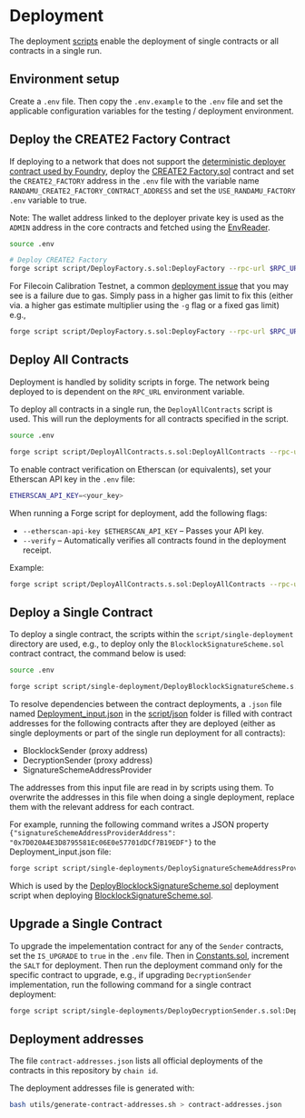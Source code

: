 # Deployment

The deployment [scripts](script) enable the deployment of single contracts or all contracts in a single run.

## Environment setup

Create a `.env` file. Then copy the `.env.example` to the `.env` file and set the applicable configuration variables for the testing / deployment environment.

## Deploy the CREATE2 Factory Contract

If deploying to a network that does not support the [deterministic deployer contract used by Foundry](https://book.getfoundry.sh/guides/deterministic-deployments-using-create2), deploy the [CREATE2 Factory.sol](src/factory/Factory.sol) contract and set the `CREATE2_FACTORY` address in the `.env` file with the variable name `RANDAMU_CREATE2_FACTORY_CONTRACT_ADDRESS` and set the `USE_RANDAMU_FACTORY` `.env` variable to true. 

Note: The wallet address linked to the deployer private key is used as the `ADMIN` address in the core contracts and fetched using the [EnvReader](script/utils/EnvReader.sol).

```sh
source .env

# Deploy CREATE2 Factory
forge script script/DeployFactory.s.sol:DeployFactory --rpc-url $RPC_URL --private-key $PRIVATE_KEY --broadcast --slow 
```

For Filecoin Calibration Testnet, a common [deployment issue](https://github.com/filecoin-project/fevm-foundry-kit) that you may see is a failure due to gas. Simply pass in a higher gas limit to fix this (either via. a higher gas estimate multiplier using the `-g` flag or a fixed gas limit) e.g.,

```sh
forge script script/DeployFactory.s.sol:DeployFactory --rpc-url $RPC_URL --private-key $PRIVATE_KEY --broadcast --slow  -g 10000
```

## Deploy All Contracts

Deployment is handled by solidity scripts in forge. The network being deployed to is dependent on the `RPC_URL` environment variable.

To deploy all contracts in a single run, the `DeployAllContracts` script is used. This will run the deployments for all contracts specified in the script.
```sh
source .env

forge script script/DeployAllContracts.s.sol:DeployAllContracts --rpc-url $RPC_URL --private-key $PRIVATE_KEY --broadcast --slow 
```


To enable contract verification on Etherscan (or equivalents), set your Etherscan API key in the `.env` file:
```bash
ETHERSCAN_API_KEY=<your_key>
```

When running a Forge script for deployment, add the following flags:
   - `--etherscan-api-key $ETHERSCAN_API_KEY` – Passes your API key.
   - `--verify` – Automatically verifies all contracts found in the deployment receipt.

Example:
   ```bash
   forge script script/DeployAllContracts.s.sol:DeployAllContracts --rpc-url $RPC_URL --private-key $PRIVATE_KEY --broadcast --slow --verify --etherscan-api-key $ETHERSCAN_API_KEY
   ```

## Deploy a Single Contract

To deploy a single contract, the scripts within the `script/single-deployment` directory are used, e.g., to deploy only the `BlocklockSignatureScheme.sol` contract contract, the command below is used:

```sh
source .env

forge script script/single-deployment/DeployBlocklockSignatureScheme.s.sol:DeployBlocklockSignatureScheme --rpc-url $RPC_URL --private-key $PRIVATE_KEY --broadcast --slow 
```

To resolve dependencies between the contract deployments, a `.json` file named [Deployment_input.json](script/json/Deployment_input.json) in the [script/json](script/json) folder is filled with contract addresses for the following contracts after they are deployed (either as single deployments or part of the single run deployment for all contracts):
* BlocklockSender (proxy address)
* DecryptionSender (proxy address)
* SignatureSchemeAddressProvider

The addresses from this input file are read in by scripts using them. To overwrite the addresses in this file when doing a single deployment, replace them with the relevant address for each contract.

For example, running the following command writes a JSON property `{"signatureSchemeAddressProviderAddress": "0x7D020A4E3D8795581Ec06E0e57701dDCf7B19EDF"}` to the Deployment_input.json file:

```bash
forge script script/single-deployments/DeploySignatureSchemeAddressProvider.s.sol:DeploySignatureSchemeAddressProvider --rpc-url $RPC_URL --private-key $PRIVATE_KEY --broadcast --slow 
```

Which is used by the [DeployBlocklockSignatureScheme.sol](script/single-deployments/DeployBlocklockSignatureScheme.s.sol) deployment script when deploying [BlocklockSignatureScheme.sol](src/signature-schemes/BlocklockSignatureScheme.sol).


## Upgrade a Single Contract

To upgrade the impelementation contract for any of the `Sender` contracts, set the `IS_UPGRADE` to `true` in the `.env` file. Then in [Constants.sol](script/libraries/Constants.sol), increment the `SALT` for deployment. Then run the deployment command only for the specific contract to upgrade, e.g., if upgrading `DecryptionSender` implementation, run the following command for a single contract deployment:

```bash
forge script script/single-deployments/DeployDecryptionSender.s.sol:DeployDecryptionSender --rpc-url $RPC_URL --private-key $PRIVATE_KEY --broadcast --slow 
```

## Deployment addresses

The file `contract-addresses.json` lists all official deployments of the contracts in this repository by `chain id`.

The deployment addresses file is generated with:

```sh
bash utils/generate-contract-addresses.sh > contract-addresses.json
```
